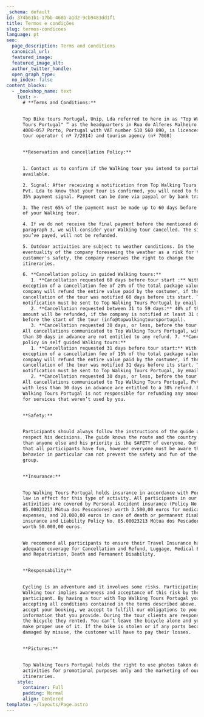 ```yaml
---
_schema: default
id: 374b61b1-17bb-468b-a1d2-9cb9483dd1f1
title: Termos e condições
slug: termos-condicoes
language: pt
seo:
  page_description: Terms and conditions
  canonical_url:
  featured_image:
  featured_image_alt:
  author_twitter_handle:
  open_graph_type:
  no_index: false
content_blocks:
  - _bookshop_name: text
    text: >-
      # **Terms and Conditions:**


      Top Bike tours Portugal, Unip, Lda referred to here in as "Top Walking
      Tours Portugal" ” as the headquarters in Rua do Alferes Malheiro 139,
      4000-057 Porto, Portugal with VAT number 510 560 890, is licenced to be a
      tour operator ( nº 7/2014) and tourism agency (nº 7008)


      **Reservation and cancellation Policy:**


      1. Contact us to confirm if the Walking tour you intend to partake is
      available.

      2. Signal: After receiving a notification from Top Walking Tours Portugal,
      Pvt. Lda to know that your tour is confirmed, you will need to forward a
      35% payment signal. Payment can be done via paypal or by bank transfer.

      3. The rest 65% of the payment must be made up to 60 days before the start
      of your Walking tour.

      4. If we do not receive the final payment before the mentioned deadline in
      paragraph 3, we will consider your Walking tour cancelled. The signal
      you’ve payed, will not be refunded.

      5. Outdoor activities are subject to weather conditions. In the
      eventuality of the company foreseeing the weather as a risk for the
      customer's safety, the company reserves the right to change the
      itineraries.

      6. **Cancellation policy in guided Walking tours:**
         1. **Cancellation requested 60 days before tour start :** With the
      exception of a cancellation fee of 20% of the total package value, the
      company will refund the entire value paid by the costumer, if the
      cancellation of the tour was notified 60 days before its start. That
      notification must be sent to Top Walking Tours Portugal by email.
         2. **Cancellation requested between 31 to 59 days:** 40% of the total
      amount will be refunded, if the company is notified at least 31 days
      before the start of the tour (info@topwalkingtoursportugal).
         3. **Cancellation requested 30 days, or less, before the tour start:**
      All cancellations communicated to Top Walking Tours Portugal, with less
      than 30 days in advance are not entitled to any refund. 7. **Cancellation
      policy in self guided Walking tours:**
         1. **Cancellation requested 31 days before tour start:** With the
      exception of a cancellation fee of 15% of the total package value, the
      company will refund the entire value paid by the costumer, if the
      cancellation of the tour was notified 31 days before its start. That
      notification must be sent to Top Walking Tours Portugal, by email..
         2. **Cancellation requested 30 days, or less, before the tour start:**
      All cancellations communicated to Top Walking Tours Portugal, Pvt. Lda,
      with less than 30 days in advance are entitled to a 30% refund. 8. Top
      Walking Tours Portugal is not responsible for refunding any amount paid
      for services that weren’t used by you.


      **Safety:**


      Participants should always follow the instructions of the guide and
      respect his decisions. The guide knows the route and the country better
      than anyone else and his priority is the SAFETY of everyone. Our aim is
      that all participants have fun, however everyone must be aware that their
      behavior in particular can not prevent the safety and fun of the whole
      group.


      **Insurance:**


      Top Walking Tours Portugal holds insurance in accordance with Portuguese
      law in effect for this type of activity. All participants in our guided
      activities are covered by Personal Accident insurance (Policy No.
      85.00023213 Mútua dos Pescadores) worth 3.500,00 euros for medical
      expenses, and 20.000,00 euros in case of death or permanent disability
      insurance and Liability Policy No. 85.00023213 Mútua dos Pescadores )
      worth 50.000,00 euros.


      We recommend all participants to ensure their Travel Insurance has
      adequate coverage for Cancellation and Refund, Luggage, Medical Expenses
      and Repatriation, Death and Permanent Disability.


      **Responsability**


      Cycling is an adventure and it involves some risks. Participating in a
      Walking tour implies awareness and acceptance of this risk by the
      participant. By having a tour with Top Walking Tours Portugal you are
      accepting all conditions contained in the terms described above. When we
      accept your booking, we accept to fulfill our obligations to you and other
      information that you provide. During the tour clients are responsible for
      the bicycle they rented. You can’t leave the bicycle alone and you must
      make proper use of it. If the bike is stolen or if any parts become
      damaged by misuse, the customer will have to pay their losses.


      **Pictures:**


      Top Walking Tours Portugal holds the right to use photos taken during
      activities for promotional purposes only and the marketing of our
      itineraries.
    style:
      container: Full
      padding: Normal
      align: Centered
template: ~/layouts/Page.astro
---
```

